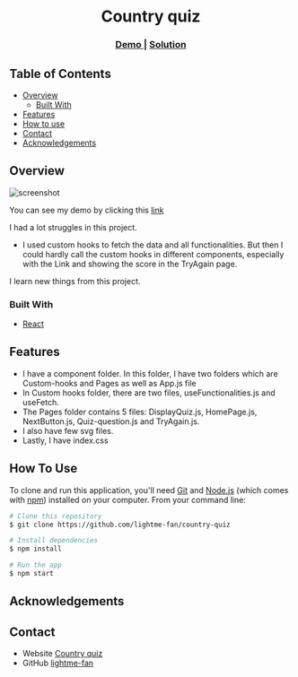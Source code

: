 
<h1 align="center">Country quiz</h1>

<div align="center">
  <h3>
    <a href="https://lightme-fan-country-quiz.netlify.app/">
      Demo
    </a>
    <span> | </span>
    <a href="https://github.com/lightme-fan/country-quiz">
      Solution
    </a>
  </h3>
</div>

<!-- TABLE OF CONTENTS -->

## Table of Contents

-   [Overview](#overview)
    -   [Built With](#built-with)
-   [Features](#features)
-   [How to use](#how-to-use)
-   [Contact](#contact)
-   [Acknowledgements](#acknowledgements)

<!-- OVERVIEW -->

## Overview

![screenshot](https://bit.ly/3mix1W9)

You can see my demo by clicking this [link](https://lightme-fan-country-quiz.netlify.app/)


I had a lot struggles in this project.
  - I used custom hooks to fetch the data and all functionalities. But then I could hardly call the custom hooks in different components, especially with the Link and showing the score in the TryAgain page.

I learn new things from this project. 

### Built With

-   [React](https://reactjs.org/)

## Features

- I have a component folder. In this folder, I have two folders which are Custom-hooks and Pages as well as App.js file
- In Custom hooks folder, there are two files, useFunctionalities.js and useFetch.
- The Pages folder contains 5 files: DisplayQuiz.js, HomePage.js, NextButton.js, Quiz-question.js and TryAgain.js.
- I also have few svg files.
- Lastly, I have index.css

## How To Use

<!-- Example: -->

To clone and run this application, you'll need [Git](https://git-scm.com) and [Node.js](https://nodejs.org/en/download/) (which comes with [npm](http://npmjs.com)) installed on your computer. From your command line:

```bash
# Clone this repository
$ git clone https://github.com/lightme-fan/country-quiz

# Install dependencies
$ npm install

# Run the app
$ npm start
```

## Acknowledgements

<!-- This section should list any articles or add-ons/plugins that helps you to complete the project. This is optional but it will help you in the future. For example: -->

## Contact

-   Website [Country quiz](https://lightme-fan-country-quiz.netlify.app/)
-   GitHub [lightme-fan](https://{github.com/lightme-fan})
